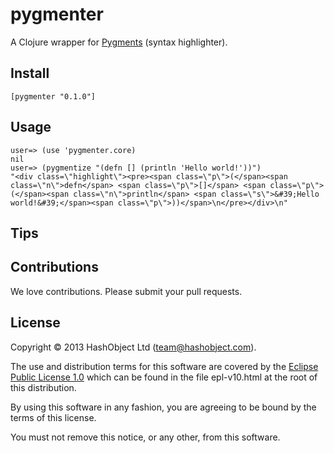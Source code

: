 # pygmenter

A Clojure wrapper for [Pygments](http://pygments.org/) (syntax highlighter).

## Install

```shell
[pygmenter "0.1.0"]
```

## Usage

```shell
user=> (use 'pygmenter.core)
nil
user=> (pygmentize "(defn [] (println 'Hello world!'))")
"<div class=\"highlight\"><pre><span class=\"p\">(</span><span class=\"n\">defn</span> <span class=\"p\">[]</span> <span class=\"p\">(</span><span class=\"n\">println</span> <span class=\"s\">&#39;Hello world!&#39;</span><span class=\"p\">))</span>\n</pre></div>\n"
```

## Tips

## Contributions

We love contributions. Please submit your pull requests.


## License

Copyright © 2013 HashObject Ltd (team@hashobject.com).

The use and distribution terms for this software are covered by the [Eclipse Public License 1.0](http://opensource.org/licenses/eclipse-1.0)
which can be found in the file epl-v10.html at the root of this distribution.

By using this software in any fashion, you are agreeing to be bound by the terms of this license.

You must not remove this notice, or any other, from this software.
